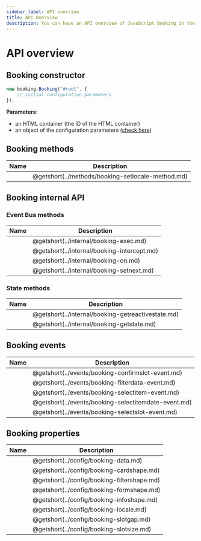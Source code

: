 ```yaml
---
sidebar_label: API overview
title: API Overview
description: You can have an API overview of JavaScript Booking in the documentation of the DHTMLX JavaScript Booking library. Browse developer guides and API reference, try out code examples and live demos, and download a free 30-day evaluation version of DHTMLX Booking.
---
```


# API overview

## Booking constructor

~~~jsx {}
new booking.Booking("#root", {
	// initial configuration parameters
});
~~~

**Parameters**:

- an HTML container (the ID of the HTML container)
- an object of the configuration parameters ([check here](#booking-properties))

## Booking methods

| Name                                               | Description                                               |
| -------------------------------------------------- | --------------------------------------------------------- |
| [](../methods/booking-setlocale-method.md)         | @getshort(../methods/booking-setlocale-method.md)         |

## Booking internal API

### Event Bus methods

| Name                                     | Description                                     |
| ---------------------------------------- | ----------------------------------------------- |
| [](../internal/booking-exec.md)      | @getshort(../internal/booking-exec.md)            |
| [](../internal/booking-intercept.md) | @getshort(../internal/booking-intercept.md)       |
| [](../internal/booking-on.md)        | @getshort(../internal/booking-on.md)              |
| [](../internal/booking-setnext.md)   | @getshort(../internal/booking-setnext.md)         |

### State methods

| Name                                            | Description                                            |
| ----------------------------------------------- | ------------------------------------------------------ |
| [](../internal/booking-getreactivestate.md) | @getshort(../internal/booking-getreactivestate.md) |
| [](../internal/booking-getstate.md)         | @getshort(../internal/booking-getstate.md)         |

## Booking events

| Name                                      | Description                                      |
| ----------------------------------------- | ------------------------------------------------ |
| [](../events/booking-confirmslot-event.md)  | @getshort(../events/booking-confirmslot-event.md)  |
| [](../events/booking-filterdata-event.md)  | @getshort(../events/booking-filterdata-event.md)    |
| [](../events/booking-selectitem-event.md)  | @getshort(../events/booking-selectitem-event.md)    |
| [](../events/booking-selectitemdate-event.md)  | @getshort(../events/booking-selectitemdate-event.md) |
| [](../events/booking-selectslot-event.md)   | @getshort(../events/booking-selectslot-event.md)   |

## Booking properties

| Name                                      | Description                                      |
| ----------------------------------------- | ------------------------------------------------ |
| [](../config/booking-data.md)         | @getshort(../config/booking-data.md)               |
| [](../config/booking-cardshape.md)    | @getshort(../config/booking-cardshape.md)          |
| [](../config/booking-filtershape.md)  | @getshort(../config/booking-filtershape.md)        |
| [](../config/booking-formshape.md)    | @getshort(../config/booking-formshape.md)          |
| [](../config/booking-infoshape.md)    | @getshort(../config/booking-infoshape.md)          |
| [](../config/booking-locale.md)       | @getshort(../config/booking-locale.md)             |
| [](../config/booking-slotgap.md)      | @getshort(../config/booking-slotgap.md)            |
| [](../config/booking-slotsize.md)     | @getshort(../config/booking-slotsize.md)           |